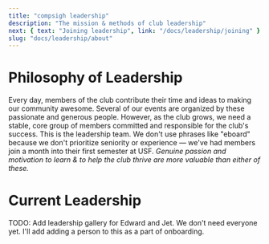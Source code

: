 ```yaml
---
title: "compsigh leadership"
description: "The mission & methods of club leadership"
next: { text: "Joining leadership", link: "/docs/leadership/joining" }
slug: "docs/leadership/about"
---
```


# Philosophy of Leadership

Every day, members of the club contribute their time and ideas to making our community awesome. Several of our events are organized by these passionate and generous people.
However, as the club grows, we need a stable, core group of members committed and responsible for the club's success. This is the leadership team.
We don't use phrases like "eboard" because we don't prioritize seniority or experience — we've had members join a month into their first semester at USF. *Genuine passion and motivation to learn & to help the club thrive are more valuable than either of these.*

# Current Leadership

TODO: Add leadership gallery for Edward and Jet. We don't need everyone yet. I'll add adding a person to this as a part of onboarding.
